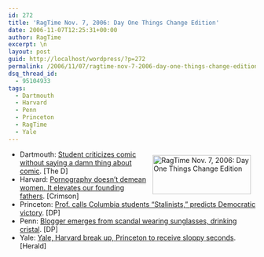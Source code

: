 ```yaml
---
id: 272
title: 'RagTime Nov. 7, 2006: Day One Things Change Edition'
date: 2006-11-07T12:25:31+00:00
author: RagTime
excerpt: \n
layout: post
guid: http://localhost/wordpress/?p=272
permalink: /2006/11/07/ragtime-nov-7-2006-day-one-things-change-edition/
dsq_thread_id:
  - 95104933
tags:
  - Dartmouth
  - Harvard
  - Penn
  - Princeton
  - RagTime
  - Yale
---
```

  * <img width="200" vspace="10" hspace="10" height="80" border="0" align="right" src="http://www.ivygateblog.com/wp-content/uploads/2006/09/ragtime.jpg" alt="RagTime Nov. 7, 2006: Day One Things Change Edition" />Dartmouth: <a href="http://www.thedartmouth.com/article.php?aid=2006110702030" target="_blank" title="Turning the page can be hard if you just want attention.">Student criticizes comic without saying a damn thing about comic</a>. [The D]
  * Harvard: <a href="http://www.thecrimson.com/article.aspx?ref=515572" target="_blank" title="John Adams porn.">Pornography doesn&#8217;t demean women. It elevates our founding fathers</a>. [Crimson]
  * Princeton: <a href="http://www.dailyprincetonian.com/archives/2006/11/07/news/16443.shtml" target="_blank" title="Hopes his election predictions will land him a date with cute TA.">Prof. calls Columbia students &#8220;Stalinists,&#8221; predicts Democratic victory</a>. [DP]
  * Penn: <a href="http://media.www.dailypennsylvanian.com/media/storage/paper882/news/2006/11/07/News/One-Blog.Set.Off.Coverage.Avalanche-2443765.shtml?sourcedomain=www.dailypennsylvanian.com&MIIHost=media.collegepublisher.com" target="_blank" title="Bloggity blog blog blog">Blogger emerges from scandal wearing sunglasses, drinking cristal</a>. [DP]
  * Yale: <a href="http://www.yaledailynews.com/Article.aspx?ArticleID=34186" target="_blank" title="Princeton to secretly record everything.">Yale, Harvard break up, Princeton to receive sloppy seconds</a>. [Herald]&nbsp;